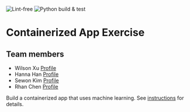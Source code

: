 ![Lint-free](https://github.com/software-students-fall2024/4-containers-thecoders3/actions/workflows/lint.yml/badge.svg)
![Python build & test](https://github.com/software-students-fall2024/4-containers-thecoders3/actions/workflows/build.yaml/badge.svg)

# Containerized App Exercise


## Team members

* Wilson Xu [Profile](https://github.com/wilsonxu101)
* Hanna Han [Profile](https://github.com/HannaHan2)
* Sewon Kim [Profile](https://github.com/SewonKim0)
* Rhan Chen [Profile](https://github.com/xc528)

Build a containerized app that uses machine learning. See [instructions](./instructions.md) for details.
